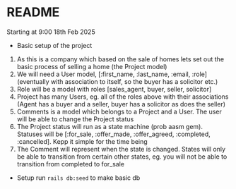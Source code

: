 # README

Starting at 9:00 18th Feb 2025

* Basic setup of the project
1. As this is a company which based on the sale of homes lets set out the basic process of selling a home (the Project model)
2. We will need a User model, [:first_name, :last_name, :email, :role] (eventually with association to itself, so the buyer has a solicitor etc.)
3. Role will be a model with roles [sales_agent, buyer, seller, solicitor]
4. Project has many Users, eg. all of the roles above with their associations (Agent has a buyer and a seller, buyer has a solicitor as does the seller)
5. Comments is a model which belongs to a Project and a User. The user will be able to change the Project status
6. The Project status will run as a state machine (prob aasm gem). Statuses will be [:for_sale, :offer_made, :offer_agreed, :completed, :cancelled]. Kepp it simple for the time being
7. The Comment will represent when the state is changed. States will only be able to transition from certain other states, eg. you will not be able to transition from completed to for_sale


* Setup
run `rails db:seed` to make basic db
